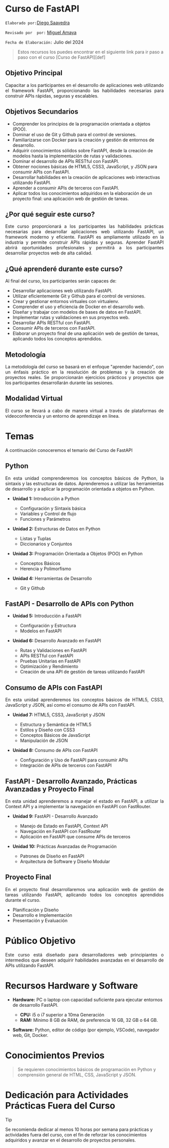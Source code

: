 # Curso de FastAPI

`Elaborado por:`[Diego Saavedra](https://statick88.github.io/)

`Revisado por  por:` [Miguel Amaya](https://joseamaya.github.io/)

`Fecha de Elaboración:` Julio del 2024

> Estos recursos los puedes encontrar en el siguiente link para ir paso a paso con el curso [Curso de FastAPI][def]

## Objetivo Principal

<p style="text-align: justify">
Capacitar a los participantes en el desarrollo de aplicaciones web utilizando el framework FastAPI, proporcionando las habilidades necesarias para construir APIs rápidas, seguras y escalables.
</p>

## Objetivos Secundarios

- Comprender los principios de la programación orientada a objetos (POO).
- Dominar el uso de Git y Github para el control de versiones.
- Familiarizarse con Docker para la creación y gestión de entornos de desarrollo.
- Adquirir conocimientos sólidos sobre FastAPI, desde la creación de modelos hasta la implementación de rutas y validaciones.
- Dominar el desarrollo de APIs RESTful con FastAPI.
- Obtener nociones básicas de HTML5, CSS3, JavaScript, y JSON para consumir APIs con FastAPI.
- Desarrollar habilidades en la creación de aplicaciones web interactivas utilizando FastAPI.
- Aprender a consumir APIs de terceros con FastAPI.
- Aplicar todos los conocimientos adquiridos en la elaboración de un proyecto final: una aplicación web de gestión de tareas.

## ¿Por qué seguir este curso?

<p style="text-align: justify">
Este curso proporcionará a los participantes las habilidades prácticas necesarias para desarrollar aplicaciones web utilizando FastAPI, un framework moderno y eficiente. FastAPI es ampliamente utilizado en la industria y permite construir APIs rápidas y seguras. Aprender FastAPI abrirá oportunidades profesionales y permitirá a los participantes desarrollar proyectos web de alta calidad.
</p>

## ¿Qué aprenderé durante este curso?

Al final del curso, los participantes serán capaces de:

- Desarrollar aplicaciones web utilizando FastAPI.
- Utilizar eficientemente Git y Github para el control de versiones.
- Crear y gestionar entornos virtuales con virtualenv.
- Comprender el uso y eficiencia de Docker en el desarrollo web.
- Diseñar y trabajar con modelos de bases de datos en FastAPI.
- Implementar rutas y validaciones en sus proyectos web.
- Desarrollar APIs RESTful con FastAPI.
- Consumir APIs de terceros con FastAPI.
- Elaborar un proyecto final de una aplicación web de gestión de tareas, aplicando todos los conceptos aprendidos.

## Metodología

<p style="text-align: justify">
La metodología del curso se basará en el enfoque "aprender haciendo", con un énfasis práctico en la resolución de problemas y la creación de proyectos reales. Se proporcionarán ejercicios prácticos y proyectos que los participantes desarrollarán durante las sesiones.
</p>

## Modalidad Virtual

<p style="text-align: justify">
El curso se llevará a cabo de manera virtual a través de plataformas de videoconferencia y un entorno de aprendizaje en línea.
</p>

# Temas

A continuación conoceremos el temario del Curso de FastAPI

## Python

<p style="text-align: justify">
En esta unidad comprenderemos los conceptos básicos de Python, la sintaxis y las estructuras de datos. Aprenderemos a utilizar las herramientas de desarrollo y a aplicar la programación orientada a objetos en Python.
</p>

- **Unidad 1:** Introducción a Python
  - Configuración y Sintaxis básica
  - Variables y Control de flujo
  - Funciones y Parámetros

- **Unidad 2:** Estructuras de Datos en Python
  - Listas y Tuplas
  - Diccionarios y Conjuntos

- **Unidad 3:** Programación Orientada a Objetos (POO) en Python
  - Conceptos Básicos
  - Herencia y Polimorfismo

- **Unidad 4:** Herramientas de Desarrollo
  - Git y Github
  
## FastAPI - Desarrollo de APIs con Python

- **Unidad 5:** Introducción a FastAPI
  - Configuración y Estructura
  - Modelos en FastAPI

- **Unidad 6:** Desarrollo Avanzado en FastAPI
  - Rutas y Validaciones en FastAPI
  - APIs RESTful con FastAPI
  - Pruebas Unitarias en FastAPI
  - Optimización y Rendimiento
  - Creación de una API de gestión de tareas utilizando FastAPI

## Consumo de APIs con FastAPI

<p style="text-align: justify">
En esta unidad aprenderemos los conceptos básicos de HTML5, CSS3, JavaScript y JSON, así como el consumo de APIs con FastAPI.
</p>

- **Unidad 7:** HTML5, CSS3, JavaScript y JSON
  - Estructura y Semántica de HTML5
  - Estilos y Diseño con CSS3
  - Conceptos Básicos de JavaScript
  - Manipulación de JSON

- **Unidad 8:** Consumo de APIs con FastAPI
  - Configuración y Uso de FastAPI para consumir APIs
  - Integración de APIs de terceros con FastAPI

## FastAPI - Desarrollo Avanzado, Prácticas Avanzadas y Proyecto Final

<p style="text-align: justify">
En esta unidad aprenderemos a manejar el estado en FastAPI, a utilizar la Context API y a implementar la navegación en FastAPI con FastRouter.
</p>

- **Unidad 9:** FastAPI - Desarrollo Avanzado
  - Manejo de Estado en FastAPI, Context API
  - Navegación en FastAPI con FastRouter
  - Aplicación en FastAPI que consume APIs de terceros

- **Unidad 10:** Prácticas Avanzadas de Programación
  - Patrones de Diseño en FastAPI
  - Arquitectura de Software y Diseño Modular

## Proyecto Final

<p style="text-align: justify">
En el proyecto final desarrollaremos una aplicación web de gestión de tareas utilizando FastAPI, aplicando todos los conceptos aprendidos durante el curso.
</p>

  - Planificación y Diseño
  - Desarrollo e Implementación
  - Presentación y Evaluación

# Público Objetivo

<p style="text-align: justify">
Este curso está diseñado para desarrolladores web principiantes o intermedios que deseen adquirir habilidades avanzadas en el desarrollo de APIs utilizando FastAPI.
</p>

# Recursos Hardware y Software

- **Hardware:** PC o laptop con capacidad suficiente para ejecutar entornos de desarrollo FastAPI.
  - **CPU:** i5 o i7 superior a 10ma Generación
  - **RAM:** Mínimo 8 GB de RAM, de preferencia 16 GB, 32 GB o 64 GB.

- **Software:** Python, editor de código (por ejemplo, VSCode), navegador web, Git, Docker.

# Conocimientos Previos

> Se requieren conocimientos básicos de programación en Python y comprensión general de HTML, CSS, JavaScript y JSON.


# Dedicación para Actividades Prácticas Fuera del Curso

> [!TIP]
> Se recomienda dedicar al menos 10 horas por semana para prácticas y actividades fuera del curso, con el fin de reforzar los conocimientos adquiridos y avanzar en el desarrollo de proyectos personales.
